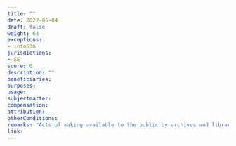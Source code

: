 ```yaml
---
title: ""
date: 2022-06-04
draft: false
weight: 64
exceptions:
- info53n
jurisdictions:
- SE
score: 0
description: "" 
beneficiaries:
purposes: 
usage:
subjectmatter:
compensation:
attribution: 
otherConditions: 
remarks: "Acts of making available to the public by archives and libraries are subject to extended collective licensing schemes as per art. 42d."
link: 
---
```

